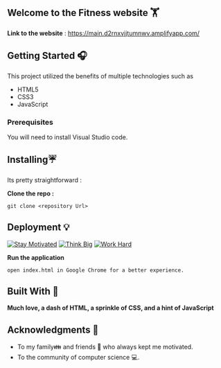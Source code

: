 ## Welcome to the Fitness website 🏋️
 
**Link to the website** : https://main.d2rnxvjjtumnwv.amplifyapp.com/

## Getting Started 🎧

This project utilized the benefits of multiple technologies such as 
- HTML5
- CSS3
- JavaScript
 
### Prerequisites
You will need to install Visual Studio code. 

## Installing☔

Its pretty straightforward :

**Clone the repo :** 
```
git clone <repository Url>
```
## Deployment 💡
[![Stay Motivated](https://img.shields.io/badge/Stay-Motivated-teal.svg?style=for-the-badge)](https://github.com/sbommaganty) [![Think Big](https://img.shields.io/badge/Think-Big-orange.svg?style=for-the-badge)](https://www.linkedin.com/in/swamynathan-bommaganty-50a722154/) [![Work Hard](https://img.shields.io/badge/Work-Hard-blue.svg?style=for-the-badge)](https://github.com/sbommaganty)

**Run the application** 
```
open index.html in Google Chrome for a better experience.
```
## Built With 🎯
**Much love, a dash of HTML, a sprinkle of CSS, and a hint of JavaScript**

## Acknowledgments 💖

* To my family👪  and friends 👫 who always kept me motivated.
* To the community of computer science 💻.

